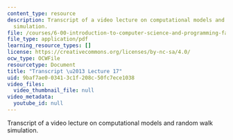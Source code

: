 ```yaml
---
content_type: resource
description: Transcript of a video lecture on computational models and random walk
  simulation.
file: /courses/6-00-introduction-to-computer-science-and-programming-fall-2008/9baf7ae003413c1f208c50fc7ece1038_6-00F08-L17.pdf
file_type: application/pdf
learning_resource_types: []
license: https://creativecommons.org/licenses/by-nc-sa/4.0/
ocw_type: OCWFile
resourcetype: Document
title: "Transcript \u2013 Lecture 17"
uid: 9baf7ae0-0341-3c1f-208c-50fc7ece1038
video_files:
  video_thumbnail_file: null
video_metadata:
  youtube_id: null
---
```

Transcript of a video lecture on computational models and random walk simulation.
